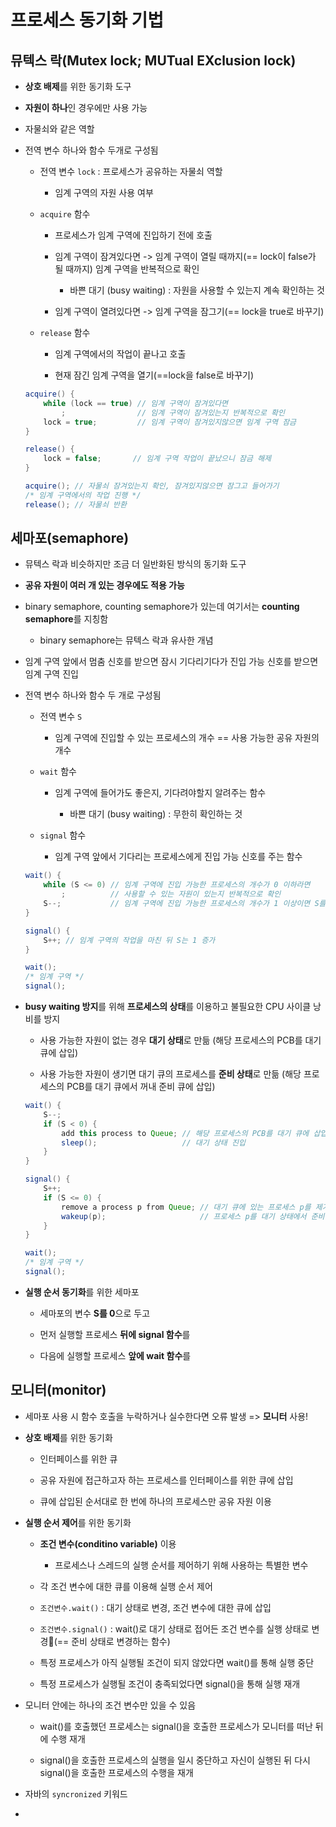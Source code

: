 # 프로세스 동기화 기법

## 뮤텍스 락(Mutex lock; MUTual EXclusion lock)

- **상호 배제**를 위한 동기화 도구

- **자원이 하나**인 경우에만 사용 가능

- 자물쇠와 같은 역할

- 전역 변수 하나와 함수 두개로 구성됨
  
  - 전역 변수 `lock` : 프로세스가 공유하는 자물쇠 역할
    
    - 임계 구역의 자원 사용 여부
  
  - `acquire` 함수
    
    - 프로세스가 임계 구역에 진입하기 전에 호출
    
    - 임계 구역이 잠겨있다면 -> 임계 구역이 열릴 때까지(== lock이 false가 될 때까지) 임계 구역을 반복적으로 확인
      
      - 바쁜 대기 (busy waiting) : 자원을 사용할 수 있는지 계속 확인하는 것
    
    - 임계 구역이 열려있다면 -> 임계 구역을 잠그기(== lock을 true로 바꾸기)
  
  - `release` 함수
    
    - 임계 구역에서의 작업이 끝나고 호출
    
    - 현재 잠긴 임계 구역을 열기(==lock을 false로 바꾸기)
  
  ```java
  acquire() {
      while (lock == true) // 임계 구역이 잠겨있다면
          ;                // 임계 구역이 잠겨있는지 반복적으로 확인
      lock = true;         // 임계 구역이 잠겨있지않으면 임계 구역 잠금
  }
  
  release() {
      lock = false;       // 임계 구역 작업이 끝났으니 잠금 해제
  }
  
  acquire(); // 자물쇠 잠겨있는지 확인, 잠겨있지않으면 잠그고 들어가기
  /* 임계 구역에서의 작업 진행 */
  release(); // 자물쇠 반환  
  ```

## 세마포(semaphore)

- 뮤텍스 락과 비슷하지만 조금 더 일반화된 방식의 동기화 도구

- **공유 자원이 여러 개 있는 경우에도 적용 가능**

- binary semaphore, counting semaphore가 있는데 여기서는 **counting semaphore**를 지칭함
  
  - binary semaphore는 뮤텍스 락과 유사한 개념

- 임계 구역 앞에서 멈춤 신호를 받으면 잠시 기다리기다가 진입 가능 신호를 받으면 임계 구역 진입

- 전역 변수 하나와 함수 두 개로 구성됨
  
  - 전역 변수 `S`
    
    - 임계 구역에 진입할 수 있는 프로세스의 개수 == 사용 가능한 공유 자원의 개수
  
  - `wait` 함수
    
    - 임계 구역에 들어가도 좋은지, 기다려야할지 알려주는 함수
      
      - 바쁜 대기 (busy waiting) : 무한히 확인하는 것
  
  - `signal` 함수
    
    - 임계 구역 앞에서 기다리는 프로세스에게 진입 가능 신호를 주는 함수
  
  ```java
  wait() {
      while (S <= 0) // 임계 구역에 진입 가능한 프로세스의 개수가 0 이하라면
          ;          // 사용할 수 있는 자원이 있는지 반복적으로 확인
      S--;           // 임계 구역에 진입 가능한 프로세스의 개수가 1 이상이면 S를 1 감소시키고 임계 구역 진입
  }
  
  signal() {
      S++; // 임계 구역의 작업을 마친 뒤 S는 1 증가
  }
  
  wait();
  /* 임계 구역 */
  signal();
  ```

- **busy waiting 방지**를 위해 **프로세스의 상태**를 이용하고 불필요한 CPU 사이클 낭비를 방지
  
  - 사용 가능한 자원이 없는 경우 **대기 상태**로 만듦 (해당 프로세스의 PCB를 대기 큐에 삽입)
  
  - 사용 가능한 자원이 생기면 대기 큐의 프로세스를 **준비 상태**로 만듦 (해당 프로세스의 PCB를 대기 큐에서 꺼내 준비 큐에 삽입)
  
  ```java
  wait() {
      S--;
      if (S < 0) {
          add this process to Queue; // 해당 프로세스의 PCB를 대기 큐에 삽입
          sleep();                   // 대기 상태 진입
      }
  }
  
  signal() {
      S++;
      if (S <= 0) {
          remove a process p from Queue; // 대기 큐에 있는 프로세스 p를 제거
          wakeup(p);                     // 프로세스 p를 대기 상태에서 준비 상태로 만듦
      }
  }
  
  wait();
  /* 임계 구역 */
  signal();
  ```

- **실행 순서 동기화**를 위한 세마포
  
  - 세마포의 변수 **S를 0**으로 두고
  
  - 먼저 실행할 프로세스 **뒤에 signal 함수**를
  
  - 다음에 실행할 프로세스 **앞에 wait 함수**를

## 모니터(monitor)

- 세마포 사용 시 함수 호출을 누락하거나 실수한다면 오류 발생 => **모니터** 사용!

- **상호 배제**를 위한 동기화
  
  - 인터페이스를 위한 큐
  
  - 공유 자원에 접근하고자 하는 프로세스를 인터페이스를 위한 큐에 삽입
  
  - 큐에 삽입된 순서대로 한 번에 하나의 프로세스만 공유 자원 이용

- **실행 순서 제어**를 위한 동기화
  
  - **조건 변수(conditino variable)** 이용
    
    - 프로세스나 스레드의 실행 순서를 제어하기 위해 사용하는 특별한 변수
  
  - 각 조건 변수에 대한 큐를 이용해 실행 순서 제어
  
  - `조건변수.wait()` : 대기 상태로 변경, 조건 변수에 대한 큐에 삽입
  
  - `조건변수.signal()` : wait()로 대기 상태로 접어든 조건 변수를 실행 상태로 변경(== 준비 상태로 변경하는 함수)
  
  - 특정 프로세스가 아직 실행될 조건이 되지 않았다면 wait()를 통해 실행 중단
  
  - 특정 프로세스가 실행될 조건이 충족되었다면 signal()을 통해 실행 재개

- 모니터 안에는 하나의 조건 변수만 있을 수 있음
  
  - wait()를 호출했던 프로세스는 signal()을 호출한 프로세스가 모니터를 떠난 뒤에 수행 재개
  
  - signal()을 호출한 프로세스의 실행을 일시 중단하고 자신이 실행된 뒤 다시 signal()을 호출한 프로세스의 수행을 재개

- 자바의 `syncronized` 키워드

- 
